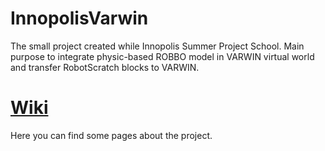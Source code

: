 # InnopolisVarwin

The small project created while Innopolis Summer Project School. 
Main purpose to integrate physic-based ROBBO model in VARWIN virtual world and transfer RobotScratch blocks to VARWIN.

# [Wiki](https://github.com/Mality/InnopolisVarwin/wiki)

Here you can find some pages about the project.
